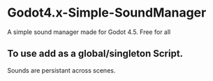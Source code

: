 # Godot4.x-Simple-SoundManager
A simple sound manager made for Godot 4.5.  Free for all

## To use add as a global/singleton Script.

Sounds are persistant across scenes.
